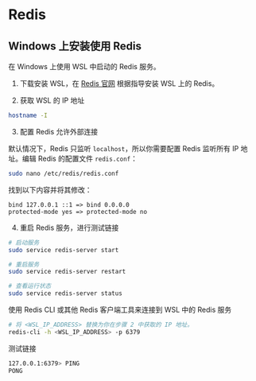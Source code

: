 # Redis

## Windows 上安装使用 Redis

在 Windows 上使用 WSL 中启动的 Redis 服务。

1. 下载安装 WSL，在 [Redis 官网](https://redis.io/) 根据指导安装 WSL 上的 Redis。

2. 获取 WSL 的 IP 地址

```bash
hostname -I
```

3. 配置 Redis 允许外部连接

默认情况下，Redis 只监听 `localhost`，所以你需要配置 Redis 监听所有 IP 地址。编辑 Redis 的配置文件 `redis.conf`：

```bash
sudo nano /etc/redis/redis.conf
```

找到以下内容并将其修改：

```text
bind 127.0.0.1 ::1 => bind 0.0.0.0
protected-mode yes => protected-mode no
```

4. 重启 Redis 服务，进行测试链接

```bash
# 启动服务
sudo service redis-server start

# 重启服务
sudo service redis-server restart

# 查看运行状态
sudo service redis-server status
```

使用 Redis CLI 或其他 Redis 客户端工具来连接到 WSL 中的 Redis 服务

```bash
# 将 <WSL_IP_ADDRESS> 替换为你在步骤 2 中获取的 IP 地址。
redis-cli -h <WSL_IP_ADDRESS> -p 6379
```

测试链接

```bash
127.0.0.1:6379> PING
PONG
```
